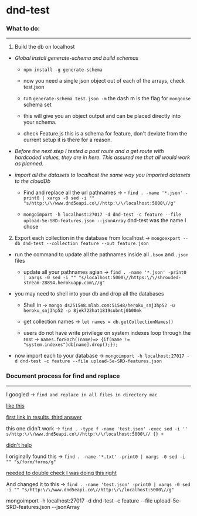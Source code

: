 # dnd-test

### What to do:
******

1. Build the db on localhost
  - _Global install generate-schema and build schemas_
    - `npm install -g generate-schema`

    - now you need a single json object out of each of the arrays, check test.json

    - run `generate-schema test.json -m`  the dash m is the flag for `mongoose` schema set

    - this will give you an object output and can be placed directly into your schema.

    - check Feature.js this is a schema for feature, don't deviate from the current setup it is there for a reason.

  - _Before the next step I tested a post route and a get route with hardcoded values, they are in here.  This assured me that all would work as planned._
  - _import all the datasets to localhost the same way you imported datasets to the cloudDb_
    - Find and replace all the url pathnames -> - `find . -name '*.json' -print0 | xargs -0 sed -i "" "s/http:\/\/www.dnd5eapi.co\//http:\/\/localhost:5000\//g"`

    - `mongoimport -h localhost:27017 -d dnd-test -c feature --file upload-5e-SRD-features.json --jsonArray` dnd-test was the name I chose

2. Export each collection in the database from localhost ->  `mongoexport --db dnd-test --collection feature --out feature.json`

  - run the command to update all the pathnames inside all `.bson` and `.json` files

    - update all your pathnames agian -> `find . -name '*.json' -print0 | xargs -0 sed -i "" "s/localhost:5000\//https:\/\/shrouded-stream-28894.herokuapp.com\//g"`

  - you may need to shell into your db and drop all the databases
    - Shell in -> `mongo ds251548.mlab.com:51548/heroku_snj3hp52 -u heroku_snj3hp52 -p 8jek722hat1819subntj0b00mk`

    - get collection names -> `let names = db.getCollectionNames()`

    - users do not have write privilege on system indexes loop through the rest -> `names.forEach((name)=> {if(name != "system.indexes")db[name].drop();});`

  - now import each to your database -> `mongoimport -h localhost:27017 -d dnd-test -c feature --file upload-5e-SRD-features.json`


### Document process for find and replace
*****
I googled -> `find and replace in all files in directory mac`

[like this](http://www.letmegooglethat.com/?q=find+and+replace+in+all+files+in+directory+mac)

[first link in results, third answer](https://stackoverflow.com/questions/9704020/recursive-search-and-replace-in-text-files-on-mac-and-linux#)

this one didn't work ->
`find . -type f -name 'test.json' -exec sed -i '' s/http:\/\/www.dnd5eapi.co\//http:\/\/localhost:5000\// {} +`

[didn't help](https://community.openhab.org/t/how-to-escape-colon-in-item-regex-transformation/378930)

I originally found this ->
`find . -name '*.txt' -print0 | xargs -0 sed -i "" "s/form/forms/g"`

[needed to double check I was doing this right](https://stackoverflow.com/questions/6076229/escaping-a-forward-slash-in-a-regular-expression)

And changed it to this ->
`find . -name 'test.json' -print0 | xargs -0 sed -i "" "s/http:\/\/www.dnd5eapi.co\//http:\/\/localhost:5000\//g"`

mongoimport -h localhost:27017 -d dnd-test -c feature --file upload-5e-SRD-features.json --jsonArray
